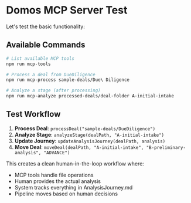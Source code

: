 # Domos MCP Server Test

Let's test the basic functionality:

## Available Commands

```bash
# List available MCP tools
npm run mcp-tools

# Process a deal from DueDiligence
npm run mcp-process sample-deals/Due\ Diligence

# Analyze a stage (after processing)
npm run mcp-analyze processed-deals/deal-folder A-initial-intake
```

## Test Workflow

1. **Process Deal**: `processDeal("sample-deals/DueDiligence")`
2. **Analyze Stage**: `analyzeStage(dealPath, "A-initial-intake")`  
3. **Update Journey**: `updateAnalysisJourney(dealPath, analysis)`
4. **Move Deal**: `moveDeal(dealPath, "A-initial-intake", "B-preliminary-analysis", "ADVANCE")`

This creates a clean human-in-the-loop workflow where:
- MCP tools handle file operations 
- Human provides the actual analysis
- System tracks everything in AnalysisJourney.md
- Pipeline moves based on human decisions

